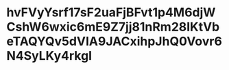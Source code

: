 # hvFVyYsrf17sF2uaFjBFvt1p4M6djWCshW6wxic6mE9Z7jj81nRm28IKtVbeTAQYQv5dVIA9JACxihpJhQ0Vovr6N4SyLKy4rkgI
